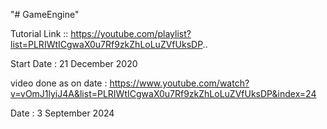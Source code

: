"# GameEngine" 


Tutorial Link :: https://youtube.com/playlist?list=PLRIWtICgwaX0u7Rf9zkZhLoLuZVfUksDP..


Start Date : 
21 December 2020


video done as on date : https://www.youtube.com/watch?v=vOmJ1lyiJ4A&list=PLRIWtICgwaX0u7Rf9zkZhLoLuZVfUksDP&index=24

Date : 
3 September 2024 
